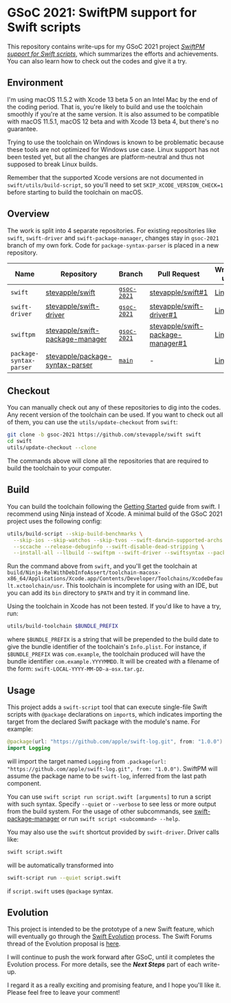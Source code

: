 # GSoC 2021: SwiftPM support for Swift scripts

This repository contains write-ups for my GSoC 2021 project [_SwiftPM support for Swift scripts_](https://summerofcode.withgoogle.com/projects/#5240743418920960), which summarizes the efforts and achievements.  You can also learn how to check out the codes and give it a try.

## Environment

I'm using macOS 11.5.2 with Xcode 13 beta 5 on an Intel Mac by the end of the coding period.  That is, you're likely to build and use the toolchain smoothly if you're at the same version.  It is also assumed to be compatible with macOS 11.5.1, macOS 12 beta and with Xcode 13 beta 4, but there's no guarantee.

Trying to use the toolchain on Windows is known to be problematic because these tools are not optimized for Windows use case.  Linux support has not been tested yet, but all the changes are platform-neutral and thus not supposed to break Linux builds.

Remember that the supported Xcode versions are not documented in `swift/utils/build-script`, so you'll need to set `SKIP_XCODE_VERSION_CHECK=1` before starting to build the toolchain on macOS.

## Overview

The work is split into 4 separate repositories.  For existing repositories like `swift`, `swift-driver` and `swift-package-manager`, changes stay in `gsoc-2021` branch of my own fork.  Code for `package-syntax-parser` is placed in a new repository.

| Name | Repository | Branch | Pull Request | Write-up |
|---|---|---|---|---|
| `swift` | [stevapple/swift](https://github.com/stevapple/swift/tree/gsoc-2021) | [`gsoc-2021`](https://github.com/stevapple/swift/tree/gsoc-2021) | [stevapple/swift#1](https://github.com/stevapple/swift/pull/1) | [Link](/swift/README.md) |
| `swift-driver` | [stevapple/swift-driver](https://github.com/stevapple/swift-driver/tree/gsoc-2021) | [`gsoc-2021`](https://github.com/stevapple/swift-driver/tree/gsoc-2021) | [stevapple/swift-driver#1](https://github.com/stevapple/swift-driver/pull/1) | [Link](/swift-driver/README.md) |
| `swiftpm` | [stevapple/swift-package-manager](https://github.com/stevapple/swift-package-manager/tree/gsoc-2021) | [`gsoc-2021`](https://github.com/stevapple/swift-package-manager/tree/gsoc-2021) | [stevapple/swift-package-manager#1](https://github.com/stevapple/swift-package-manager/pull/1) | [Link](/swift-package-manager/README.md) |
| `package-syntax-parser` | [stevapple/package-syntax-parser](https://github.com/stevapple/package-syntax-parser) | [`main`](https://github.com/stevapple/package-syntax-parser/tree/main) | - | [Link](/package-syntax-parser/README.md) |

## Checkout

You can manually check out any of these repositories to dig into the codes.  Any recent version of the toolchain can be used.  If you want to check out all of them, you can use the `utils/update-checkout` from `swift`:

```sh
git clone -b gsoc-2021 https://github.com/stevapple/swift swift
cd swift
utils/update-checkout --clone
```

The commands above will clone all the repositories that are required to build the toolchain to your computer.

## Build

You can build the toolchain following the [Getting Started](https://github.com/stevapple/swift/docs/HowToGuides/GettingStarted.md) guide from swift.  I recommend using Ninja instead of Xcode.  A minimal build of the GSoC 2021 project uses the following config:

```sh
utils/build-script --skip-build-benchmarks \
  --skip-ios --skip-watchos --skip-tvos --swift-darwin-supported-archs "$(uname -m)" \
  --sccache --release-debuginfo --swift-disable-dead-stripping \
  --install-all --llbuild --swiftpm --swift-driver --swiftsyntax --package-parser
```

Run the command above from `swift`, and you'll get the toolchain at `build/Ninja-RelWithDebInfoAssert/toolchain-macosx-x86_64/Applications/Xcode.app/Contents/Developer/Toolchains/XcodeDefault.xctoolchain/usr`.  This toolchain is incomplete for using with an IDE, but you can add its `bin` directory to `$PATH` and try it in command line.

Using the toolchain in Xcode has not been tested.  If you'd like to have a try, run:

```sh
utils/build-toolchain $BUNDLE_PREFIX
```

where `$BUNDLE_PREFIX` is a string that will be prepended to the build date to give the bundle identifier of the toolchain's `Info.plist`. For instance, if `$BUNDLE_PREFIX` was `com.example`, the toolchain produced will have the bundle identifier `com.example.YYYYMMDD`. It will be created with a filename of the form: `swift-LOCAL-YYYY-MM-DD-a-osx.tar.gz`.

## Usage

This project adds a `swift-script` tool that can execute single-file Swift scripts with `@package` declarations on `import`s, which indicates importing the target from the declared Swift package with the module's name. For example:

```swift
@package(url: "https://github.com/apple/swift-log.git", from: "1.0.0")
import Logging
```

will import the target named `Logging` from `.package(url: "https://github.com/apple/swift-log.git", from: "1.0.0")`.  SwiftPM will assume the package name to be `swift-log`, inferred from the last path component.

You can use `swift script run script.swift [arguments]` to run a script with such syntax.  Specify `--quiet` or `--verbose` to see less or more output from the build system.  For the usage of other subcommands, see [swift-package-manager](/swift-package-manager/README.md) or run `swift script <subcommand> --help`.

You may also use the `swift` shortcut provided by `swift-driver`.  Driver calls like:

```sh
swift script.swift
```

will be automatically transformed into

```sh
swift-script run --quiet script.swift
```

if `script.swift` uses `@package` syntax.

## Evolution

This project is intended to be the prototype of a new Swift feature, which will eventually go through the [Swift Evolution](https://github.com/apple/swift-evolution) process.  The Swift Forums thread of the Evolution proposal is [here](https://forums.swift.org/t/pitch-swiftpm-support-for-swift-scripts-revision/46717).

I will continue to push the work forward after GSoC, until it completes the Evolution process.  For more details, see the **_Next Steps_** part of each write-up.

I regard it as a really exciting and promising feature, and I hope you'll like it.  Please feel free to leave your comment!
